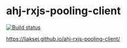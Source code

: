# ahj-rxjs-pooling-client

[![Build status](https://ci.appveyor.com/api/projects/status/qobpbbwo0a7v8dh0?svg=true)](https://ci.appveyor.com/project/Liaksej/ahj-rxjs-pooling-client)


https://liaksej.github.io/ahj-rxjs-pooling-client/


